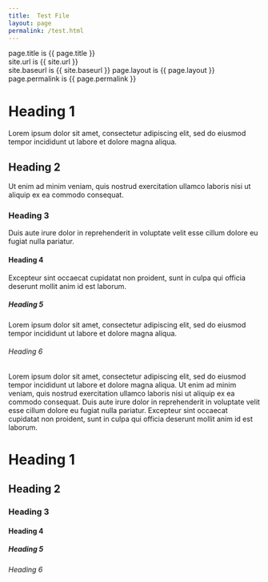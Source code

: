 ```yaml
---
title:  Test File
layout: page
permalink: /test.html
---
```


page.title is {{ page.title }}  
site.url is {{ site.url }}  
site.baseurl is {{ site.baseurl }}
page.layout is {{ page.layout }}
page.permalink is {{ page.permalink }}

# Heading 1

Lorem ipsum dolor sit amet, consectetur adipiscing elit, sed do eiusmod tempor incididunt ut labore et dolore magna aliqua.

## Heading 2

Ut enim ad minim veniam, quis nostrud exercitation ullamco laboris nisi ut aliquip ex ea commodo consequat.

### Heading 3

Duis aute irure dolor in reprehenderit in voluptate velit esse cillum dolore eu fugiat nulla pariatur.

#### Heading 4

Excepteur sint occaecat cupidatat non proident, sunt in culpa qui officia deserunt mollit anim id est laborum.

##### Heading 5

Lorem ipsum dolor sit amet, consectetur adipiscing elit, sed do eiusmod tempor incididunt ut labore et dolore magna aliqua.

###### Heading 6

Lorem ipsum dolor sit amet, consectetur adipiscing elit, sed do eiusmod tempor incididunt ut labore et dolore magna aliqua. Ut enim ad minim veniam, quis nostrud exercitation ullamco laboris nisi ut aliquip ex ea commodo consequat. Duis aute irure dolor in reprehenderit in voluptate velit esse cillum dolore eu fugiat nulla pariatur. Excepteur sint occaecat cupidatat non proident, sunt in culpa qui officia deserunt mollit anim id est laborum.

# Heading 1
## Heading 2
### Heading 3
#### Heading 4
##### Heading 5
###### Heading 6
